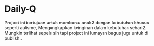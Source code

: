 # Daily-Q
Project ini bertujuan untuk membantu anak2 dengan kebutuhan khusus seperti autisme, Mengungkapkan keinginan dalam kebutuhan sehari2. Mungkin terlihat sepele sih tapi project ini lumayan bagus juga untuk di publish..
